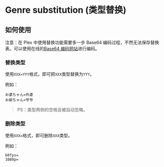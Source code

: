 # Genre substitution (类型替换)

## 如何使用

注意：在 Plex 中使用替换功能需要多一步 Base64 编码过程，不然无法保存替换表。可以使用在线的[Base64 编码网站](https://www.base64encode.org/)进行编码。

### 替换类型

使用`XXX=YYY`格式，即可把`XXX`类型替换为`YYY`。

例如：

```text
お婆ちゃん=外婆
お爺ちゃん=爷爷
```

> PS：类型两侧的空格会被自动忽略。

### 删除类型

使用`XXX=`格式，即可删除`XXX`类型。

例如：

```text
60fps=
1080p=
```
